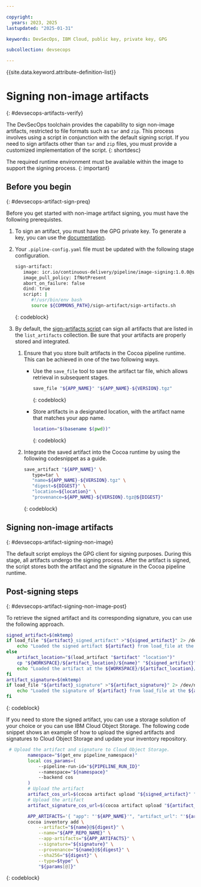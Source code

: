 ```yaml
---

copyright: 
  years: 2023, 2025
lastupdated: "2025-01-31"

keywords: DevSecOps, IBM Cloud, public key, private key, GPG

subcollection: devsecops

---
```


{{site.data.keyword.attribute-definition-list}}

# Signing non-image artifacts
{: #devsecops-artifacts-verify}

The DevSecOps toolchain provides the capability to sign non-image artifacts, restricted to file formats such as `tar` and `zip`. This process involves using a script in conjunction with the default signing script. If you need to sign artifacts other than `tar` and `zip` files, you must provide a customized implementation of the script.
{: shortdesc}

The required runtime environment must be available within the image to support the signing process. 
{: important}

## Before you begin
{: #devsecops-artifact-sign-preq}

Before you get started with non-image artifact signing, you must have the following prerequistes.

1. To sign an artifact, you must have the GPG private key. To generate a key, you can use the [documentation](/docs/devsecops?topic=devsecops-devsecops-image-signing). 
2. Your `.pipline-config.yaml` file must be updated with the following stage configuration.

   ```bash
   sign-artifact:
      image: icr.io/continuous-delivery/pipeline/image-signing:1.0.0@sha256:e9d8e354668ba3d40be2aaee08298d2aa7f0e1c8a1829cca4094ec93830e3e6a
      image_pull_policy: IfNotPresent
      abort_on_failure: false
      dind: true
      script: |
         #!/usr/bin/env bash
         source ${COMMONS_PATH}/sign-artifact/sign-artifacts.sh
   ```
   {: codeblock}

3. By default, the [sign-artifacts script](https://us-south.git.cloud.ibm.com/open-toolchain/compliance-commons/-/blob/master/doc/sign-artifact__sign-artifacts.md) can sign all artifacts that are listed in the `list_artifacts` collection. Be sure that your artifacts are properly stored and integrated. 

   1. Ensure that you store built artifacts in the Cocoa pipeline runtime. This can be achieved in one of the two following ways.

      * Use the `save_file` tool to save the artifact tar file, which allows retrieval in subsequent stages.

         ```bash
         save_file "${APP_NAME}" "${APP_NAME}-${VERSION}.tgz"
         ```
         {: codeblock}
      
      * Store artifacts in a designated location, with the artifact name that matches your app name.

         ```bash
         location="$(basename $(pwd))"
         ```
         {: codeblock}

   2. Integrate the saved artifact into the Cocoa runtime by using the following codesnippet as a guide.

      ```bash
      save_artifact "${APP_NAME}" \
         type=tar \
         "name=${APP_NAME}-${VERSION}.tgz" \
         "digest=${DIGEST}" \
         "location=${location}" \ 
         "provenance=${APP_NAME}-${VERSION}.tgz@${DIGEST}"
      ```
      {: codeblock}



## Signing non-image artifacts
{: #devsecops-artifact-signing-non-image}

The default script employs the GPG client for signing purposes. During this stage, all artifacts undergo the signing process. After the artifact is signed, the script stores both the artifact and the signature in the Cocoa pipeline runtime. 



## Post-signing steps
{: #devsecops-artifact-signing-non-image-post}

To retrieve the signed artifact and its corresponding signature, you can use the following approach.

```bash
signed_artifact=$(mktemp)
if load_file "${artifact}_signed_artifact" >"${signed_artifact}" 2> /dev/null; then
    echo "Loaded the signed artifact ${artifact} from load_file at the ${signed_artifact}"
else
    artifact_location="$(load_artifact "$artifact" "location")"
    cp "${WORKSPACE}/${artifact_location}/${name}" "${signed_artifact}"
    echo "Loaded the artifact at the ${WORKSPACE}/${artifact_location}/${name}"   
fi
artifact_signature=$(mktemp)
if load_file "${artifact}_signature" >"${artifact_signature}" 2> /dev/null; then
    echo "Loaded the signature of ${artifact} from load_file at the ${artifact_signature}"
fi
```
{: codeblock}


If you need to store the signed artifact, you can use a storage solution of your choice or you can use IBM Cloud Object Storage. The following code snippet shows an example of how to upload the signed artifacts and signatures to Cloud Object Storage and update your inventory repository.

```bash
 # Upload the artifact and signature to Cloud Object Storage.
        namespace="$(get_env pipeline_namespace)"
        local cos_params=(
            --pipeline-run-id="${PIPELINE_RUN_ID}"
            --namespace="${namespace}"
            --backend cos
        )
        # Upload the artifact
        artifact_cos_url=$(cocoa artifact upload "${signed_artifact}" "${cos_params[@]}")
        # Upload the artifact
        artifact_signature_cos_url=$(cocoa artifact upload "${artifact_signature}" "${cos_params[@]}")

        APP_ARTIFACTS='{ "app": "'${APP_NAME}'", "artifact_url": "'${artifact_cos_url}'", "artifact_signature": "'${artifact_signature_cos_url}'" }'
        cocoa inventory add \
            --artifact="${name}@${digest}" \
            --name="${APP_REPO_NAME}" \
            --app-artifacts="${APP_ARTIFACTS}" \
            --signature="${signature}" \
            --provenance="${name}@${digest}" \
            --sha256="${digest}" \
            --type=$type" \
            "${params[@]}"
```
{: codeblock}

